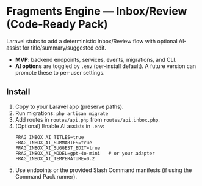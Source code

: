 # Fragments Engine — Inbox/Review (Code-Ready Pack)

Laravel stubs to add a deterministic Inbox/Review flow with optional AI-assist for title/summary/suggested edit.
- **MVP**: backend endpoints, services, events, migrations, and CLI.
- **AI options** are toggled by `.env` (per-install default). A future version can promote these to per-user settings.

## Install
1. Copy to your Laravel app (preserve paths).
2. Run migrations: `php artisan migrate`
3. Add routes in `routes/api.php` from `routes/api.inbox.php`.
4. (Optional) Enable AI assists in `.env`:
   ```env
   FRAG_INBOX_AI_TITLES=true
   FRAG_INBOX_AI_SUMMARIES=true
   FRAG_INBOX_AI_SUGGEST_EDIT=true
   FRAG_INBOX_AI_MODEL=gpt-4o-mini   # or your adapter
   FRAG_INBOX_AI_TEMPERATURE=0.2
   ```
5. Use endpoints or the provided Slash Command manifests (if using the Command Pack runner).
